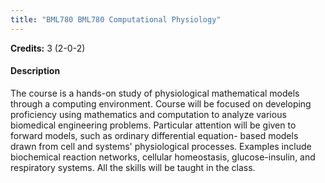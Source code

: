 ```yaml
---
title: "BML780 BML780 Computational Physiology"
---
```

**Credits:** 3 (2-0-2)

#### Description
The course is a hands-on study of physiological mathematical models through a computing environment. Course will be focused on developing proficiency using mathematics and computation to analyze various biomedical engineering problems. Particular attention will be given to forward models, such as ordinary differential equation- based models drawn from cell and systems' physiological processes. Examples include biochemical reaction networks, cellular homeostasis, glucose-insulin, and respiratory systems. All the skills will be taught in the class.